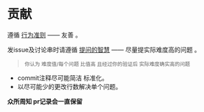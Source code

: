 # 贡献
遵循 [行为准则](https://github.com/mkitto/fsll/blob/development/code_of_conduct.md) —— 友善 。<br>

发issue及讨论串时请遵循 [提问的智慧](https://github.com/ryanhanwu/How-To-Ask-Questions-The-Smart-Way) —— 尽量提实际难度高的问题 。<br>
> <sub>你认为 难度值/每个问题 比值高 且经过你的验证后 实际难度确实高的问题</sub> 
- commit注释尽可能简洁 标准化。
- 以尽可能少的更改行数解决单个问题。

**众所周知 pr记录会一直保留**
